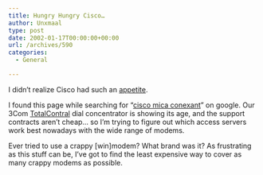 ```yaml
---
title: Hungry Hungry Cisco…
author: Unxmaal
type: post
date: 2002-01-17T00:00:00+00:00
url: /archives/590
categories:
  - General

---
```

I didn&#8217;t realize Cisco had such an <A HREF="http://www.convergedigest.com/Mergers/mergersCisco.htm">appetite</A>. 



I found this page while searching for &#8220;<A HREF="http://www.google.com/search?hl=en&#038;q=cisco+mica+conexant">cisco mica conexant</A>&#8221; on google. Our 3Com <A HREF="http://www.commworks.com/Wired_Access/Total_Control_Platform/Total_Control_1000/">TotalContral</A> dial concentrator is showing its age, and the support contracts aren&#8217;t cheap&#8230; so I&#8217;m trying to figure out which access servers work best nowadays with the wide range of modems.



Ever tried to use a crappy [win]modem? What brand was it? As frustrating as this stuff can be, I&#8217;ve got to find the least expensive way to cover as many crappy modems as possible.